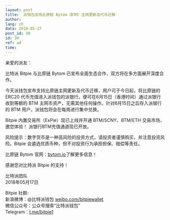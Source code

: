 ```yaml
---
layout: post
title:  派钱包支持比原链 Bytom（BTM）主网更新及代币迁移
author: 
lang: zh
data: 2018-05-17
post_id: 30
id: 30
ref: ad
time: 
---
```



亲爱的派友：

比特派 Bitpie 与比原链 Bytom 已宣布全面生态合作，双方将在多方面展开深度合作。


今天派钱包宣布支持比原链主网更新及代币迁移，用户可于今日起，将比原链的 ERC20 代币充值进入派钱包的派银行，便可在6月15日（香港时间）通过派银行收到等额的 BTM 主网币资产，无需其他任何操作。针对6月15日之后存入派银行的 BTM 用户，派钱包将会在每周进行集中兑换。

Bitpie 内置交易所（ExPie）现已上线并开通 BTM/SCNY、BTM/ETH 交易市场，邀您体验！
派银行BTM充值通道现已开放。

风险提示：数字货币是一种高风险的投资方式，请投资者谨慎购买，并注意投资风险。Bitpie 会遴选优质币种，但不对投资行为承担担保、赔偿等责任。

比原链 Bytom 官网：<a href="https://bytom.io" target="_blank">bytom.io</a>了解更多信息！

感谢您对比特派 Bitpie 的支持！

比特派团队<br/>
2018年05月17日

Bitpie 社群:<br/>
新浪微博：@比特派钱包 <a href="https://weibo.com/bitpiewallet" target="_blank">weibo.com/bitpiewallet</a><br/>
微信公众号：公众号搜索“比特派钱包”<br/>
Telegram：<a href="https://t.me/bitpie1" target="_blank">t.me/bitpie1</a>

